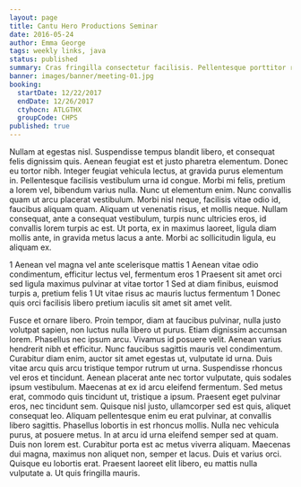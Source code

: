 ```yaml
---
layout: page
title: Cantu Hero Productions Seminar
date: 2016-05-24
author: Emma George
tags: weekly links, java
status: published
summary: Cras fringilla consectetur facilisis. Pellentesque porttitor risus.
banner: images/banner/meeting-01.jpg
booking:
  startDate: 12/22/2017
  endDate: 12/26/2017
  ctyhocn: ATLGTHX
  groupCode: CHPS
published: true
---
```

Nullam at egestas nisl. Suspendisse tempus blandit libero, et consequat felis dignissim quis. Aenean feugiat est et justo pharetra elementum. Donec eu tortor nibh. Integer feugiat vehicula lectus, at gravida purus elementum in. Pellentesque facilisis vestibulum urna id congue. Morbi mi felis, pretium a lorem vel, bibendum varius nulla. Nunc ut elementum enim. Nunc convallis quam ut arcu placerat vestibulum. Morbi nisl neque, facilisis vitae odio id, faucibus aliquam quam. Aliquam ut venenatis risus, et mollis neque. Nullam consequat, ante a consequat vestibulum, turpis nunc ultricies eros, id convallis lorem turpis ac est. Ut porta, ex in maximus laoreet, ligula diam mollis ante, in gravida metus lacus a ante. Morbi ac sollicitudin ligula, eu aliquam ex.

1 Aenean vel magna vel ante scelerisque mattis
1 Aenean vitae odio condimentum, efficitur lectus vel, fermentum eros
1 Praesent sit amet orci sed ligula maximus pulvinar at vitae tortor
1 Sed at diam finibus, euismod turpis a, pretium felis
1 Ut vitae risus ac mauris luctus fermentum
1 Donec quis orci facilisis libero pretium iaculis sit amet sit amet velit.

Fusce et ornare libero. Proin tempor, diam at faucibus pulvinar, nulla justo volutpat sapien, non luctus nulla libero ut purus. Etiam dignissim accumsan lorem. Phasellus nec ipsum arcu. Vivamus id posuere velit. Aenean varius hendrerit nibh et efficitur. Nunc faucibus sagittis mauris vel condimentum. Curabitur diam enim, auctor sit amet egestas ut, vulputate id urna. Duis vitae arcu quis arcu tristique tempor rutrum ut urna. Suspendisse rhoncus vel eros et tincidunt. Aenean placerat ante nec tortor vulputate, quis sodales ipsum vestibulum.
Maecenas at ex id arcu eleifend fermentum. Sed metus erat, commodo quis tincidunt ut, tristique a ipsum. Praesent eget pulvinar eros, nec tincidunt sem. Quisque nisl justo, ullamcorper sed est quis, aliquet consequat leo. Aliquam pellentesque enim eu erat pulvinar, at convallis libero sagittis. Phasellus lobortis in est rhoncus mollis. Nulla nec vehicula purus, at posuere metus. In at arcu id urna eleifend semper sed at quam. Duis non lorem est. Curabitur porta est ac metus viverra aliquam. Maecenas dui magna, maximus non aliquet non, semper et lacus. Duis et varius orci. Quisque eu lobortis erat. Praesent laoreet elit libero, eu mattis nulla vulputate a. Ut quis fringilla mauris.
